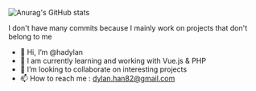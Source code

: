 ![Anurag's GitHub stats](https://github-readme-stats.vercel.app/api?username=hadylan&show_icons=true&theme=tokyonight)

I don't have many commits because I mainly work on projects that don't belong to me

- 👋 Hi, I’m @hadylan
- 🌱 I am currently learning and working with Vue.js & PHP
- 💞️ I’m looking to collaborate on interesting projects
- 📫 How to reach me : dylan.han82@gmail.com

<!---
hadylan/hadylan is a ✨ special ✨ repository because its `README.md` (this file) appears on your GitHub profile.
You can click the Preview link to take a look at your changes.
--->
